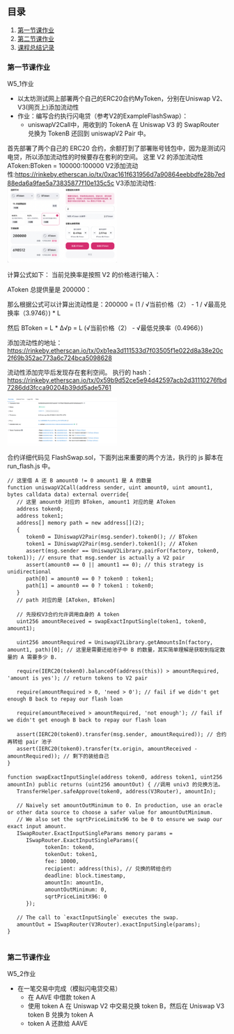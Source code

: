 ## 目录
1. [第一节课作业](#jump1)
2. [第二节课作业](#jump2)
3. [课程总结记录](#jump3)


### <span id="jump1">第一节课作业</span>

W5_1作业
* 以太坊测试网上部署两个自己的ERC20合约MyToken，分别在Uniswap V2、V3(网页上)添加流动性
* 作业：编写合约执行闪电贷（参考V2的ExampleFlashSwap）：
   * uniswapV2Call中，用收到的 TokenA 在 Uniswap V3 的 SwapRouter 兑换为 TokenB 还回到 uniswapV2 Pair 中。

首先部署了两个自己的 ERC20 合约，余额打到了部署账号钱包中，因为是测试闪电贷，所以添加流动性的时候要存在套利的空间。
这里 V2 的添加流动性 AToken:BToken = 100000:100000
V2添加流动性:https://rinkeby.etherscan.io/tx/0xac161f631956d7a90864eebbdfe28b7ed88eda6a9fae5a73835877f10e135c5c
V3添加流动性:
<img src=./assets/WechatIMG276.png width=50% />

计算公式如下：
当前兑换率是按照 V2 的价格进行输入：

AToken 总提供量是 200000：

那么根据公式可以计算出流动性是：200000 = (1 / √当前价格（2） - 1 / √最高兑换率（3.9746）) * L

然后 BToken = L * Δ√p = L (√当前价格（2） - √最低兑换率（0.4966）)

添加流动性的地址：https://rinkeby.etherscan.io/tx/0xb1ea3d111533d7f03505f1e022d8a38e20c2f69b352ac773a6c724bca5098628

流动性添加完毕后发现存在套利空间。
执行的 hash：https://rinkeby.etherscan.io/tx/0x59b9d52ce5e94d42597acb2d31110276fbd7286dd3fcca90204b39dd5ade5761

<img src=./assets/WechatIMG278.png width=50% />


合约详细代码见 FlashSwap.sol，下面列出来重要的两个方法，执行的 js 脚本在 run_flash.js 中。
```
// 这里借 A 还 B amount0 != 0 amount1 是 A 的数量
function uniswapV2Call(address sender, uint amount0, uint amount1, bytes calldata data) external override{ 
   // 这里 amount0 对应的 BToken, amount1 对应的是 AToken
   address token0;
   address token1;
   address[] memory path = new address[](2);
   {
      token0 = IUniswapV2Pair(msg.sender).token0(); // BToken
      token1 = IUniswapV2Pair(msg.sender).token1(); // AToken
      assert(msg.sender == UniswapV2Library.pairFor(factory, token0, token1)); // ensure that msg.sender is actually a V2 pair
      assert(amount0 == 0 || amount1 == 0); // this strategy is unidirectional
      path[0] = amount0 == 0 ? token0 : token1;
      path[1] = amount0 == 0 ? token1 : token0;
   }
   // path 对应的是 [AToken, BToken]

   // 先授权V3合约允许调用自身的 A token
   uint256 amountReceived = swapExactInputSingle(token1, token0, amount1);

   uint256 amountRequired = UniswapV2Library.getAmountsIn(factory, amount1, path)[0]; // 这里是需要还给池子中 B 的数量，其实简单理解是获取到指定数量的 A 需要多少 B.

   require(IERC20(token0).balanceOf(address(this)) > amountRequired, 'amount is yes'); // return tokens to V2 pair

   require(amountRequired > 0, 'need > 0'); // fail if we didn't get enough B back to repay our flash loan

   require(amountReceived > amountRequired, 'not enough'); // fail if we didn't get enough B back to repay our flash loan

   assert(IERC20(token0).transfer(msg.sender, amountRequired)); // 合约再转给 pair 池子
   assert(IERC20(token0).transfer(tx.origin, amountReceived - amountRequired)); // 剩下的装给自己
}

function swapExactInputSingle(address token0, address token1, uint256 amountIn) public returns (uint256 amountOut) { //调用 univ3 的兑换方法。
   TransferHelper.safeApprove(token0, address(V3Router), amountIn);

   // Naively set amountOutMinimum to 0. In production, use an oracle or other data source to choose a safer value for amountOutMinimum.
   // We also set the sqrtPriceLimitx96 to be 0 to ensure we swap our exact input amount.
   ISwapRouter.ExactInputSingleParams memory params =
      ISwapRouter.ExactInputSingleParams({
            tokenIn: token0,
            tokenOut: token1,
            fee: 10000,
            recipient: address(this), // 兑换的转给合约
            deadline: block.timestamp,
            amountIn: amountIn,
            amountOutMinimum: 0,
            sqrtPriceLimitX96: 0
      });

   // The call to `exactInputSingle` executes the swap.
   amountOut = ISwapRouter(V3Router).exactInputSingle(params);
}


```

### <span id="jump2">第二节课作业</span>

W5_2作业
* 在一笔交易中完成（模拟闪电贷交易）
   * 在 AAVE 中借款 token A
   * 使用 token A 在 Uniswap V2 中交易兑换 token B，然后在 Uniswap V3 token B 兑换为 token A
   * token A 还款给 AAVE
